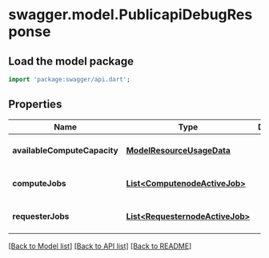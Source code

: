 # swagger.model.PublicapiDebugResponse

## Load the model package
```dart
import 'package:swagger/api.dart';
```

## Properties
Name | Type | Description | Notes
------------ | ------------- | ------------- | -------------
**availableComputeCapacity** | [**ModelResourceUsageData**](ModelResourceUsageData.md) |  | [optional] [default to null]
**computeJobs** | [**List&lt;ComputenodeActiveJob&gt;**](ComputenodeActiveJob.md) |  | [optional] [default to []]
**requesterJobs** | [**List&lt;RequesternodeActiveJob&gt;**](RequesternodeActiveJob.md) |  | [optional] [default to []]

[[Back to Model list]](../README.md#documentation-for-models) [[Back to API list]](../README.md#documentation-for-api-endpoints) [[Back to README]](../README.md)

